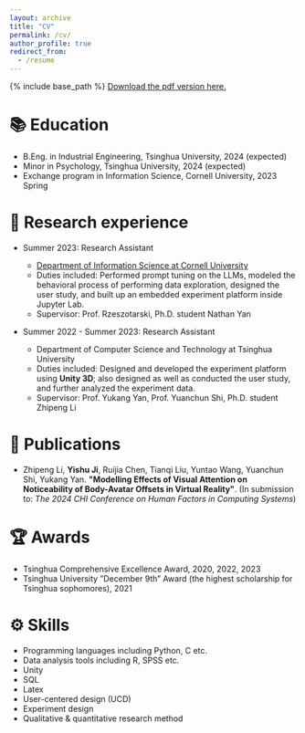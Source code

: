 ```yaml
---
layout: archive
title: "CV"
permalink: /cv/
author_profile: true
redirect_from:
  - /resume
---
```


{% include base_path %}
[Download the pdf version here.](https://yishu-ji.github.io/files/CV_YishuJi.pdf)

📚 Education
======
* B.Eng. in Industrial Engineering, Tsinghua University, 2024 (expected)
* Minor in Psychology, Tsinghua University, 2024 (expected)
* Exchange program in Information Science, Cornell University, 2023 Spring

🧐 Research experience
======
* Summer 2023: Research Assistant
  * [Department of Information Science at Cornell University](https://infosci.cornell.edu/)
  * Duties included: Performed prompt tuning on the LLMs, modeled the behavioral process of performing data exploration, designed the user study, and built up an embedded experiment platform inside Jupyter Lab.
  * Supervisor: Prof. Rzeszotarski, Ph.D. student Nathan Yan

* Summer 2022 - Summer 2023: Research Assistant
  * Department of Computer Science and Technology at Tsinghua University
  * Duties included: Designed and developed the experiment platform using **Unity 3D**; also designed as well as conducted the user study, and further analyzed the experiment data.
  * Supervisor: Prof. Yukang Yan, Prof. Yuanchun Shi, Ph.D. student Zhipeng Li

📑 Publications
======
* Zhipeng Li, **Yishu Ji**, Ruijia Chen, Tianqi Liu, Yuntao Wang, Yuanchun Shi, Yukang Yan. **"Modelling Effects of Visual Attention on Noticeability of Body-Avatar Offsets in Virtual Reality"**. (In submission to: *The 2024 CHI Conference on Human Factors in Computing Systems*)

🏆 Awards
======
* Tsinghua Comprehensive Excellence Award, 2020, 2022, 2023
* Tsinghua University ”December 9th” Award (the highest scholarship for Tsinghua sophomores), 2021

⚙️ Skills
======
* Programming languages including Python, C etc.
* Data analysis tools including R, SPSS etc.
* Unity
* SQL
* Latex
* User-centered design (UCD)
* Experiment design
* Qualitative & quantitative research method
